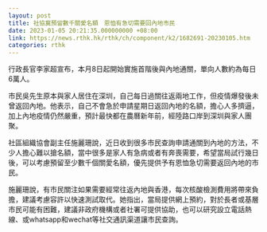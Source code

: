 ```yaml
---
layout: post
title: 社協冀預留數千關愛名額　恩恤有急切需要回內地市民
date: 2023-01-05 20:21:35.000000000 +08:00
link: https://news.rthk.hk/rthk/ch/component/k2/1682691-20230105.htm
categories: rthk
---
```


行政長官李家超宣布，本月8日起開始實施首階後與內地通關，單向人數約為每日6萬人。

市民吳先生原本與家人居住在深圳，自己每日過關往返兩地工作，但疫情爆發後未曾返回內地。他表示，自己不會急於申請星期日返回內地的名額，擔心人多擠逼，加上內地疫情仍然嚴重，預計最快都在農曆新年前，經陸路口岸到深圳與家人團聚。

社區組織協會副主任施麗珊說，近日收到很多市民查詢申請通關到內地的方法，不少人擔心難以搶名額，當中很多是家人有急病或者有奔喪需要，希望當局試行幾日後，可以考慮預留至少數千個關愛名額，優先提供予有恩恤急切需要返回內地的市民。

施麗珊說，有市民關注如果需要經常往返內地與香港，每次核酸檢測費用將帶來負擔，建議考慮容許以快速測試取代。她指出，當局提供網上預約，對於長者或基層市民可能有困難，建議非政府機構或者社署可提供協助，也可以研究設立電話熱線、或whatsapp和wechat等社交通訊渠道讓市民查詢。
